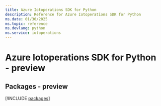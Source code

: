 ```yaml
---
title: Azure Iotoperations SDK for Python
description: Reference for Azure Iotoperations SDK for Python
ms.date: 01/30/2025
ms.topic: reference
ms.devlang: python
ms.service: iotoperations
---
```

# Azure Iotoperations SDK for Python - preview
## Packages - preview
[!INCLUDE [packages](iotoperations-index.md)]
